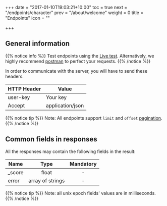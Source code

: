+++
date = "2017-01-10T19:03:21+10:00"
toc = true
next = "/endpoints/character"
prev = "/about/welcome"
weight = 0
title = "Endpoints"
icon = "<b class='fa fa-sitemap'></b>"

+++

## General information

{{% notice info %}}
Test endpoints using the [Live test](https://api.igdb.com/livetest). Alternatively, we highly recommend [postman](https://www.getpostman.com/) to perfect your requests.
{{% /notice %}}

In order to communicate with the server, you will have to send these headers.

| HTTP Header   | Value |
| ------------- | ----- |
| user-key | Your key |
| Accept        | application/json |

{{% notice tip %}}
Note: All endpoints support `limit` and `offset` [pagination](/api/references/pagination).
{{% /notice %}}

## Common fields in responses

All the responses may contain the following fields in the result:

| Name   | Type             | Mandatory |
| ------ |:----------------:|:---------:|
| _score | float            |     -     |
| error  | array of strings |     -     |

{{% notice tip %}}
Note: all unix epoch fields' values are in milliseconds.
{{% /notice %}}